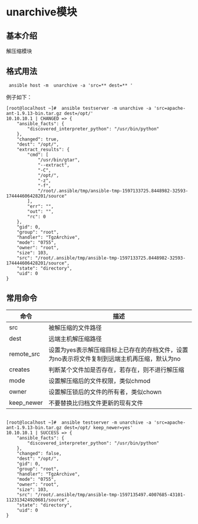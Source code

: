 # unarchive模块

## 基本介绍

解压缩模块

## 格式用法

```shell
 ansible host -m  unarchive -a 'src=** dest=** '
```

例子如下：

```shell
[root@localhost ~]#  ansible testserver -m unarchive -a 'src=apache-ant-1.9.13-bin.tar.gz dest=/opt/'
10.10.10.1 | CHANGED => {
    "ansible_facts": {
        "discovered_interpreter_python": "/usr/bin/python"
    },
    "changed": true,
    "dest": "/opt/",
    "extract_results": {
        "cmd": [
            "/usr/bin/gtar",
            "--extract",
            "-C",
            "/opt/",
            "-z",
            "-f",
            "/root/.ansible/tmp/ansible-tmp-1597133725.8448982-32593-174444606428201/source"
        ],
        "err": "",
        "out": "",
        "rc": 0
    },
    "gid": 0,
    "group": "root",
    "handler": "TgzArchive",
    "mode": "0755",
    "owner": "root",
    "size": 103,
    "src": "/root/.ansible/tmp/ansible-tmp-1597133725.8448982-32593-174444606428201/source",
    "state": "directory",
    "uid": 0
}

```

## 常用命令

| 命令       | 描述                                                         |
| ---------- | ------------------------------------------------------------ |
| src        | 被解压缩的文件路径                                           |
| dest       | 远端主机解压缩路径                                           |
| remote_src | 设置为yes表示解压缩目标上已存在的存档文件，设置为no表示将文件复制到远端主机再压缩，默认为no |
| creates    | 判断某个文件加是否存在，若存在，则不进行解压缩               |
| mode       | 设置解压缩后的文件权限，类似chmod                            |
| owner      | 设置解压锁后的文件的所有者，类似chown                        |
| keep_newer | 不要替换比归档文件更新的现有文件                             |

```shell

[root@localhost ~]#  ansible testserver -m unarchive -a 'src=apache-ant-1.9.13-bin.tar.gz dest=/opt/ keep_newer=yes'
10.10.10.1 | SUCCESS => {
    "ansible_facts": {
        "discovered_interpreter_python": "/usr/bin/python"
    },
    "changed": false,
    "dest": "/opt/",
    "gid": 0,
    "group": "root",
    "handler": "TgzArchive",
    "mode": "0755",
    "owner": "root",
    "size": 103,
    "src": "/root/.ansible/tmp/ansible-tmp-1597135497.4007685-43101-112313424920681/source",
    "state": "directory",
    "uid": 0
}

```


